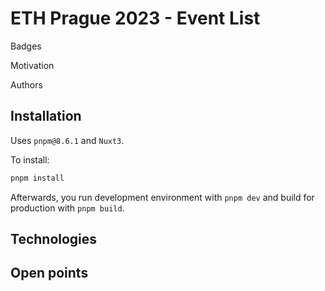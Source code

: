 # ETH Prague 2023 - Event List

Badges

Motivation

Authors

## Installation

Uses `pnpm@8.6.1` and `Nuxt3`.

To install:

```bash
pnpm install
```

Afterwards, you run development environment with `pnpm dev` and build for production with `pnpm build`.

## Technologies

## Open points